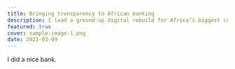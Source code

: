 ```yaml
---
title: Bringing transparency to African banking
description: I lead a ground-up digital rebuild for Africa’s biggest corporate bank.
featured: true
cover: sample-image-1.png
date: 2021-03-09
---
```


I did a nice bank.

